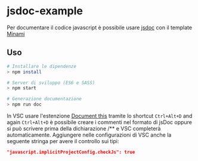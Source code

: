 # jsdoc-example

Per documentare il codice javascript è possibile usare [jsdoc](https://github.com/jsdoc/jsdoc) con il template [Minami](https://github.com/nijikokun/minami)

## Uso

```sh
# Installare le dipendenze
> npm install

# Server di sviluppo (ES6 e SASS)
> npm start

# Generazione documentazione
> npm run doc
```

In VSC usare l'estenzione [Document this](https://github.com/joelday/vscode-docthis) tramite lo shortcut `Ctrl+Alt+D` and again `Ctrl+Alt+D` è possibile creare i commenti nel formato di jsDoc oppure si può scrivere prima della dichiarazione /** e VSC completerà automaticamente. Aggiungere nelle configurazioni di VSC anche la seguente stringa per avere il controllo sui tipi:
```json
"javascript.implicitProjectConfig.checkJs": true
```
